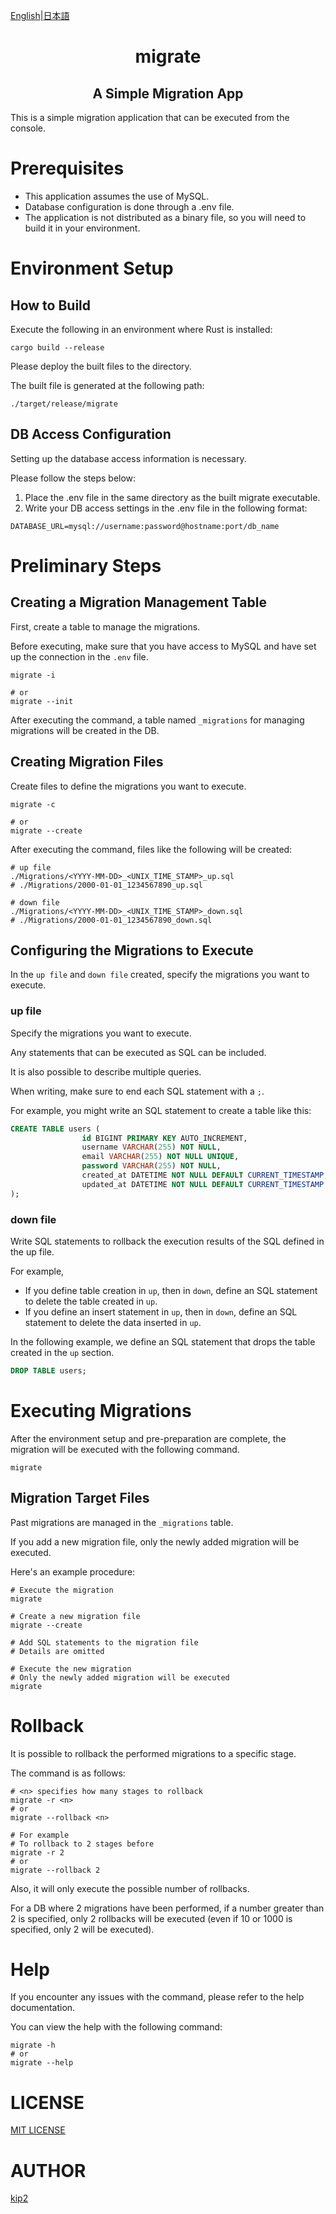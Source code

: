 [English](README.md)|[日本語](README-ja.md)

<h1 align="center">migrate</h1>

<h2 align="center">A Simple Migration App</h2>

This is a simple migration application that can be executed from the console.

# Prerequisites

- This application assumes the use of MySQL.
- Database configuration is done through a .env file.
- The application is not distributed as a binary file, so you will need to build it in your environment.

# Environment Setup

## How to Build

Execute the following in an environment where Rust is installed:

```shell
cargo build --release
```

Please deploy the built files to the directory.

The built file is generated at the following path:

```shell
./target/release/migrate
```

## DB Access Configuration

Setting up the database access information is necessary.

Please follow the steps below:

1. Place the .env file in the same directory as the built migrate executable.
2. Write your DB access settings in the .env file in the following format:

```env
DATABASE_URL=mysql://username:password@hostname:port/db_name
```

# Preliminary Steps

## Creating a Migration Management Table

First, create a table to manage the migrations.

Before executing, make sure that you have access to MySQL and have set up the connection in the `.env` file.

```shell
migrate -i

# or
migrate --init
```

After executing the command, a table named `_migrations` for managing migrations will be created in the DB.

## Creating Migration Files

Create files to define the migrations you want to execute.

```shell
migrate -c

# or
migrate --create
```

After executing the command, files like the following will be created:

```shell
# up file
./Migrations/<YYYY-MM-DD>_<UNIX_TIME_STAMP>_up.sql
# ./Migrations/2000-01-01_1234567890_up.sql

# down file
./Migrations/<YYYY-MM-DD>_<UNIX_TIME_STAMP>_down.sql
# ./Migrations/2000-01-01_1234567890_down.sql
```

## Configuring the Migrations to Execute

In the `up file` and `down file` created, specify the migrations you want to execute.

### up file

Specify the migrations you want to execute.

Any statements that can be executed as SQL can be included.

It is also possible to describe multiple queries.

When writing, make sure to end each SQL statement with a `;`.

For example, you might write an SQL statement to create a table like this:

```sql
CREATE TABLE users (
                id BIGINT PRIMARY KEY AUTO_INCREMENT,
                username VARCHAR(255) NOT NULL,
                email VARCHAR(255) NOT NULL UNIQUE,
                password VARCHAR(255) NOT NULL,
                created_at DATETIME NOT NULL DEFAULT CURRENT_TIMESTAMP,
                updated_at DATETIME NOT NULL DEFAULT CURRENT_TIMESTAMP ON UPDATE CURRENT_TIMESTAMP
);
```

### down file

Write SQL statements to rollback the execution results of the SQL defined in the up file.

For example,

- If you define table creation in `up`, then in `down`, define an SQL statement to delete the table created in `up`.
- If you define an insert statement in `up`, then in `down`, define an SQL statement to delete the data inserted in `up`.

In the following example, we define an SQL statement that drops the table created in the `up` section.

```sql
DROP TABLE users;
```

# Executing Migrations

After the environment setup and pre-preparation are complete, the migration will be executed with the following command.

```shell
migrate
```

## Migration Target Files

Past migrations are managed in the `_migrations` table.

If you add a new migration file, only the newly added migration will be executed.

Here's an example procedure:

```shell
# Execute the migration
migrate

# Create a new migration file
migrate --create

# Add SQL statements to the migration file
# Details are omitted

# Execute the new migration
# Only the newly added migration will be executed
migrate
```

# Rollback

It is possible to rollback the performed migrations to a specific stage.

The command is as follows:

```shell
# <n> specifies how many stages to rollback
migrate -r <n>
# or
migrate --rollback <n>

# For example
# To rollback to 2 stages before
migrate -r 2
# or
migrate --rollback 2
```

Also, it will only execute the possible number of rollbacks.

For a DB where 2 migrations have been performed, if a number greater than 2 is specified, only 2 rollbacks will be executed (even if 10 or 1000 is specified, only 2 will be executed).

# Help

If you encounter any issues with the command, please refer to the help documentation.

You can view the help with the following command:

```shell
migrate -h
# or
migrate --help
```

# LICENSE

[MIT LICENSE](https://github.com/kip2/sqcr/blob/main/LICENSE)

# AUTHOR

[kip2](https://github.com/kip2)
